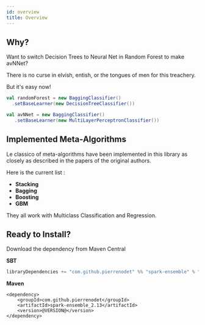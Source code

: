 ```yaml
---
id: overview
title: Overview
---
```


## Why?

Want to switch Decision Trees to Neural Net in Random Forest to make avNNet?

There is no curse in elvish, entish, or the tongues of men for this treachery.

But it's easy now!

```scala
val randomForest = new BaggingClassifier()
  .setBaseLearner(new DecisionTreeClassifier())
```
  
```scala
val avNNet = new BaggingClassifier()
   .setBaseLearner(new MultiLayerPerceptronClassifier())
```

## Implemented Meta-Algorithms

Le classico of meta-algorithms have been implemented in this library as closely as described in the papers of the original authors.

Here is the current list :

 * **Stacking**
 * **Bagging**
 * **Boosting**
 * **GBM**
 
They all work with Multiclass Classification and Regression.

## Ready to Install?

Download the dependency from Maven Central

**SBT**

```scala
libraryDependencies += "com.github.pierrenodet" %% "spark-ensemble" % "@VERSION@"
```

**Maven**

```maven-pom
<dependency>
    <groupId>com.github.pierrenodet</groupId>
    <artifactId>spark-ensemble_2.13</artifactId>
    <version>@VERSION@</version>
</dependency>
```